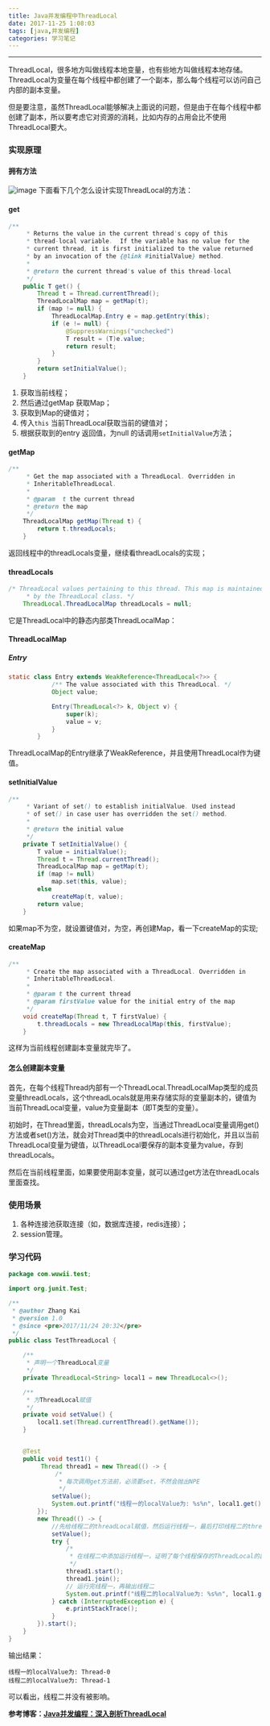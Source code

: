 ```yaml
---
title: Java并发编程中ThreadLocal
date: 2017-11-25 1:08:03
tags: [java,并发编程]
categories: 学习笔记
---
```


---

ThreadLocal，很多地方叫做线程本地变量，也有些地方叫做线程本地存储。ThreadLocal为变量在每个线程中都创建了一个副本，那么每个线程可以访问自己内部的副本变量。

但是要注意，虽然ThreadLocal能够解决上面说的问题，但是由于在每个线程中都创建了副本，所以要考虑它对资源的消耗，比如内存的占用会比不使用ThreadLocal要大。
<!--more-->
### 实现原理
#### 拥有方法
![image](https://ws1.sinaimg.cn/large/ece1c17dgy1fmwxoarlbuj20f60g5ab2.jpg)
下面看下几个怎么设计实现ThreadLocal的方法：
#### get
```java
/**
     * Returns the value in the current thread's copy of this
     * thread-local variable.  If the variable has no value for the
     * current thread, it is first initialized to the value returned
     * by an invocation of the {@link #initialValue} method.
     *
     * @return the current thread's value of this thread-local
     */
    public T get() {
        Thread t = Thread.currentThread();
        ThreadLocalMap map = getMap(t);
        if (map != null) {
            ThreadLocalMap.Entry e = map.getEntry(this);
            if (e != null) {
                @SuppressWarnings("unchecked")
                T result = (T)e.value;
                return result;
            }
        }
        return setInitialValue();
    }
```
1. 获取当前线程；
2. 然后通过getMap 获取Map；
3. 获取到Map的键值对；
4. 传入``this`` 当前ThreadLocal获取当前的键值对；
5. 根据获取到的entry 返回值，为null 的话调用``setInitialValue``方法；
#### getMap
```java
/**
     * Get the map associated with a ThreadLocal. Overridden in
     * InheritableThreadLocal.
     *
     * @param  t the current thread
     * @return the map
     */
    ThreadLocalMap getMap(Thread t) {
        return t.threadLocals;
    }
```
返回线程中的threadLocals变量，继续看threadLocals的实现；
#### threadLocals
```java
/* ThreadLocal values pertaining to this thread. This map is maintained
     * by the ThreadLocal class. */
    ThreadLocal.ThreadLocalMap threadLocals = null;
```
它是ThreadLocal中的静态内部类ThreadLocalMap：
#### ThreadLocalMap
##### Entry
```java
static class Entry extends WeakReference<ThreadLocal<?>> {
            /** The value associated with this ThreadLocal. */
            Object value;

            Entry(ThreadLocal<?> k, Object v) {
                super(k);
                value = v;
            }
        }
```
ThreadLocalMap的Entry继承了WeakReference，并且使用ThreadLocal作为键值。
#### setInitialValue
```java
/**
     * Variant of set() to establish initialValue. Used instead
     * of set() in case user has overridden the set() method.
     *
     * @return the initial value
     */
    private T setInitialValue() {
        T value = initialValue();
        Thread t = Thread.currentThread();
        ThreadLocalMap map = getMap(t);
        if (map != null)
            map.set(this, value);
        else
            createMap(t, value);
        return value;
    }
```
如果map不为空，就设置键值对，为空，再创建Map，看一下createMap的实现;
#### createMap
```java
/**
     * Create the map associated with a ThreadLocal. Overridden in
     * InheritableThreadLocal.
     *
     * @param t the current thread
     * @param firstValue value for the initial entry of the map
     */
    void createMap(Thread t, T firstValue) {
        t.threadLocals = new ThreadLocalMap(this, firstValue);
    }
```
这样为当前线程创建副本变量就完毕了。
#### 怎么创建副本变量

首先，在每个线程Thread内部有一个ThreadLocal.ThreadLocalMap类型的成员变量threadLocals，这个threadLocals就是用来存储实际的变量副本的，键值为当前ThreadLocal变量，value为变量副本（即T类型的变量）。

初始时，在Thread里面，threadLocals为空，当通过ThreadLocal变量调用get()方法或者set()方法，就会对Thread类中的threadLocals进行初始化，并且以当前ThreadLocal变量为键值，以ThreadLocal要保存的副本变量为value，存到threadLocals。

然后在当前线程里面，如果要使用副本变量，就可以通过get方法在threadLocals里面查找。
### 使用场景
1. 各种连接池获取连接（如，数据库连接，redis连接）；
2. session管理。

### 学习代码
```java
package com.wuwii.test;

import org.junit.Test;

/**
 * @author Zhang Kai
 * @version 1.0
 * @since <pre>2017/11/24 20:32</pre>
 */
public class TestThreadLocal {

    /**
     * 声明一个ThreadLocal变量
     */
    private ThreadLocal<String> local1 = new ThreadLocal<>();

    /**
     * 为ThreadLocal赋值
     */
    private void setValue() {
        local1.set(Thread.currentThread().getName());
    }


    @Test
    public void test1() {
         Thread thread1 = new Thread(() -> {
             /*
              * 每次调用get方法前，必须要set，不然会抛出NPE
              */
            setValue();
            System.out.printf("线程一的localValue为: %s%n", local1.get());
        });
        new Thread(() -> {
            //先给线程二的threadLocal赋值，然后运行线程一，最后打印线程二的threadLocal
            setValue();
            try {
                /*
                 * 在线程二中添加运行线程一，证明了每个线程保存的ThreadLocal的副本变量是不同的
                 */
                thread1.start();
                thread1.join();
                // 运行完线程一，再输出线程二
                System.out.printf("线程二的localValue为: %s%n", local1.get());
            } catch (InterruptedException e) {
                e.printStackTrace();
            }
        }).start();
    }
}

```

输出结果：
```
线程一的localValue为: Thread-0
线程二的localValue为: Thread-1
```
可以看出，线程二并没有被影响。

**参考博客：<a rel="external nofollow" target="_blank" href="http://www.cnblogs.com/dolphin0520/p/3920407.html">Java并发编程：深入剖析ThreadLocal</a>**
